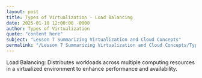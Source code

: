 ```yaml
---
layout: post
title: Types of Virtualization - Load Balancing
date: 2025-01-10 12:00:00 -0000
author: Types of Virtualization
quote: "content here"
subject: "Lesson 7 Summarizing Virtualization and Cloud Concepts"
permalink: "/Lesson 7 Summarizing Virtualization and Cloud Concepts/Types of Virtualization/Types of Virtualization - Load Balancing"
---
```


Load Balancing: Distributes workloads across multiple computing resources in a virtualized environment to enhance performance and availability.
